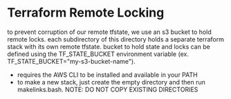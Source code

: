 # Terraform Remote Locking

to prevent corruption of our remote tfstate, we use an s3 bucket to hold remote locks. each subdirectory of this directory holds a separate terraform stack with its own remote tfstate. bucket to hold state and locks can be defined using the TF_STATE_BUCKET environment variable (ex. TF_STATE_BUCKET="my-s3-bucket-name").

* requires the AWS CLI to be installed and available in your PATH
* to make a new stack, just create the empty directory and then run makelinks.bash. NOTE: DO NOT COPY EXISTING DIRECTORIES
